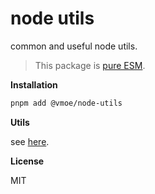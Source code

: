 # node utils

common and useful node utils.

> This package is [pure ESM](https://gist.github.com/sindresorhus/a39789f98801d908bbc7ff3ecc99d99c).

**Installation**

```bash
pnpm add @vmoe/node-utils
```

**Utils**

see [here](https://github.com/vikiboss/node-utils/blob/main/src/index.ts).

**License**

MIT
